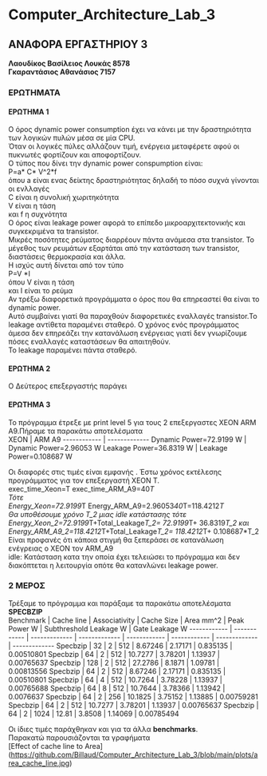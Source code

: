 # Computer_Architecture_Lab_3




## ΑΝΑΦΟΡΑ ΕΡΓΑΣΤΗΡΙΟΥ 3

__Λαουδίκος Βασίλειος Λουκάς 8578__  
__Γκαραντάσιος Αθανάσιος 7157__
### ΕΡΩΤΗΜΑΤΑ  
#### ΕΡΩΤΗΜΑ 1
  
  Ο όρος dynamic power consumption έχει να κάνει με την δραστηριότητα των λογικών πυλών μέσα σε μία CPU.  
  Όταν οι λογικές πύλες αλλάζουν τιμή, ενέργεια μεταφέρετε αφού οι πυκνωτές φορτίζουν και αποφορτίζουν.  
  Ο τύπος που δίνει την dynamic power conspumption είναι:  
  P=a* C* V^2*f  
  όπου a είναι ενας δείκτης δραστηριότητας δηλαδή το πόσο συχνά γίνονται οι ενλλαγές  
  C είναι η συνολική χωριτηκότητα  
  V είναι η τάση  
  και f η συχνότητα  
  Ο όρος είναι leakage power αφορά το επίπεδο μικροαρχιτεκτονικής και συγκεκριμένα τα transistor.  
  Μικρές ποσότητες ρεύματος διαρρέουν πάντα ανάμεσα στα transistor.
  Το μέγεθος των ρευμάτων εξαρτάται από την κατάσταση των transistor, διαστάσεις θερμοκρασία και άλλα.  
  Η ισχύς αυτή δίνεται από τον τύπο  
  P=V *I  
  όπου V είναι η τάση  
  και I είναι το ρεύμα  
  Αν τρέξω διαφορετικά προγράμματα ο όρος που θα επηρεαστεί θα είναι το dynamic power.  
  Αυτό συμβαίνει γιατί θα παραχθούν διαφορετικές εναλλαγές transistor.Το leakage αντίθετα παραμένει σταθερό.
  Ο χρόνος ενός προγράμματος άμεσα δεν επηρεάζει την κατανάλωση ενέργειας γιατί δεν γνωρίζουμε πόσες εναλλαγές καταστάσεων θα απαιτηθούν.  
  Το leakage παραμένει πάντα σταθερό.
  #### ΕΡΩΤΗΜΑ 2
    
  Ο Δεύτερος επεξεργαστής παράγει 
  
  #### ΕΡΩΤΗΜΑ 3
    
   Το πρόγραμμα έτρεξε με print level 5 για τους 2 επεξεργαστες XEON ARM A9.Πήραμε τα παρακάτω αποτελέσματα  
   ΧEON | ARM A9
------------ | -------------
Dynamic Power=72.9199 W | Dynamic Power=2.96053 W
Leakage Power=36.8319 W | Leakage Power=0.108687 W
  
  Οι διαφορές στις τιμές είναι εμφανής . Έστω χρόνος εκτέλεσης προγράμματος για τον επεξεργαστή  XEON T.  
  exec_time_Xeon=T exec_time_ARM_A9=40*T  
  Τότε  
  Energy_Xeon=72.9199*T Energy_ARM_A9=2.96053*40*T=118.4212*T   
  Θα υποθέσουμε χρόνο T_2 μιας idle κατάστασης τότε  
  Energy_Xeon_2=72.9199*T+Total_Leakage*T_2= 72.9199*T+ 36.8319*T_2 και  
  Energy_ARM_A9_2=118.4212*T+Total_Leakage*T_2= 118.4212*T+ 0.108687*T_2  
  Είναι προφανές ότι κάποια στιγμή θα ξεπεράσει σε κατανάλωση ενέγρειας ο XEON τον ARM_A9   
  idle: Κατάσταση κατα την οποία έχει τελειώσει το πρόγραμμα και δεν διακόπτεται η λειτουργία οπότε θα κατανλώνει leakage power.
  ### 2 ΜΕΡΟΣ  
  Τρέξαμε το πρόγραμμα και παράξαμε τα παρακάτω αποτελέσματα  
  __SPECBZIP__  
Benchmark | Cache line  | Associativity | Cache Size | Area mm^2 | Peak Power W | Subthreshold Leakage W | Gate Leakage W
------------ | ------------ | ------------- | ------------- | ------------ | ------------ | ------------- | -------------
Specbzip | 32 | 2 | 512 | 8.67246  | 2.17171 | 0.835135 | 0.00510801 
Specbzip  | 64 | 2 | 512 | 10.7277 | 3.78201 | 1.13937 | 0.00765637 
Specbzip | 128 | 2 | 512 | 27.2786 | 8.1871 | 1.09781 | 0.00813556 
Specbzip | 64 | 2 | 512 | 8.67246  | 2.17171 | 0.835135 | 0.00510801 
Specbzip  | 64 | 4 | 512 | 10.7264 | 3.78228 | 1.13937 | 0.00765688 
Specbzip | 64 | 8 | 512 | 10.7644 | 3.78366 | 1.13942 | 0.0076637 
Specbzip | 64 | 2 | 256 | 10.1825  | 3.75152 | 1.13885 | 0.00759281 
Specbzip  | 64 | 2 | 512 | 10.7277 | 3.78201 | 1.13937 | 0.00765637 
Specbzip | 64 | 2 | 1024 | 12.81 | 3.8508 | 1.14069 | 0.00785494 
  
 Οι ίδιες τιμές παράχθηκαν και για τα άλλα __benchmarks__.  
 Παρακατώ παρουσιάζονται τα γραφήματα  
 ![]()  
 [Effect of cache line to Area] (https://github.com/Billaud/Computer_Architecture_Lab_3/blob/main/plots/area_cache_line.jpg)
  
 
